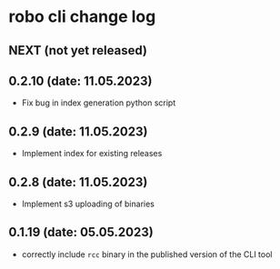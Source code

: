 # robo cli change log

## NEXT (not yet released)

## 0.2.10 (date: 11.05.2023)
- Fix bug in index generation python script

## 0.2.9 (date: 11.05.2023)
- Implement index for existing releases

## 0.2.8 (date: 11.05.2023)
- Implement s3 uploading of binaries


## 0.1.19 (date: 05.05.2023)

- correctly include `rcc` binary in the published version of the CLI tool

